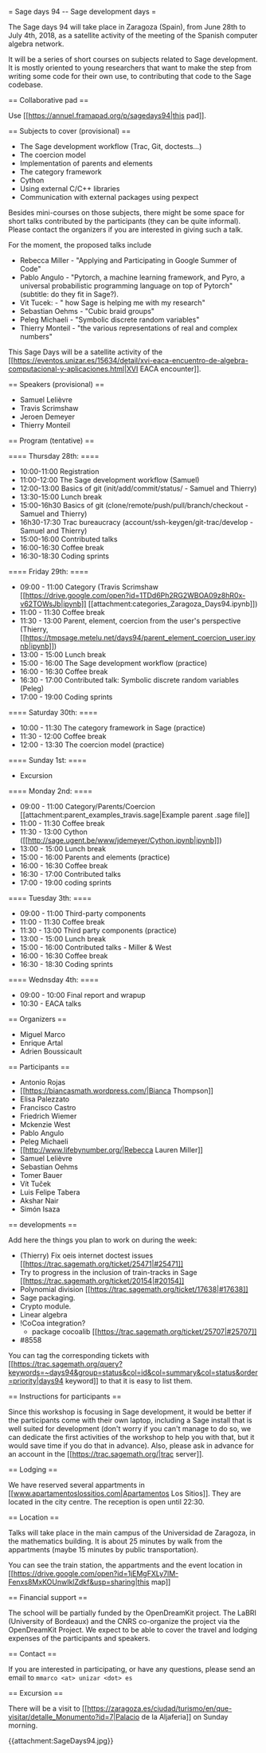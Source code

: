 = Sage days 94 -- Sage development days =


The Sage days 94 will take place in Zaragoza (Spain),
from June 28th to July 4th, 2018, as a satellite activity
of the meeting of the Spanish computer algebra network.

It will be a series of short courses on subjects related to Sage development.
It is mostly oriented to young researchers that want to make the step from
writing some code for their own use, to contributing that code to the Sage codebase.

== Collaborative pad ==

Use [[https://annuel.framapad.org/p/sagedays94|this pad]].

== Subjects to cover (provisional) ==

 * The Sage development workflow (Trac, Git, doctests...)
 * The coercion model
 * Implementation of parents and elements
 * The category framework
 * Cython
 * Using external C/C++ libraries
 * Communication with external packages using pexpect

Besides mini-courses on those subjects, there might be some space for short talks
contributed by the participants (they can be quite informal). Please contact the
organizers if you are interested in giving such a talk.

For the moment, the proposed talks include

 * Rebecca Miller - "Applying and Participating in Google Summer of Code"
 * Pablo Angulo - "Pytorch, a machine learning framework, and Pyro, a universal probabilistic programming language on top of Pytorch" (subtitle: do they fit in Sage?).
 * Vit Tucek: - " how Sage is helping me with my research"
 * Sebastian Oehms - "Cubic braid groups"
 * Peleg Michaeli - "Symbolic discrete random variables"
 * Thierry Monteil - "the various representations of real and complex numbers"




This Sage Days will be a satellite activity of the
[[https://eventos.unizar.es/15634/detail/xvi-eaca-encuentro-de-algebra-computacional-y-aplicaciones.html|XVI EACA encounter]].

== Speakers (provisional) ==

 * Samuel Lelièvre
 * Travis Scrimshaw
 * Jeroen Demeyer
 * Thierry Monteil

== Program (tentative) ==

==== Thursday 28th: ====

 * 10:00-11:00 Registration
 * 11:00-12:00 The Sage development workflow (Samuel)
 * 12:00-13:00 Basics of git (init/add/commit/status/ - Samuel and Thierry)
 * 13:30-15:00 Lunch break
 * 15:00-16h30 Basics of git (clone/remote/push/pull/branch/checkout - Samuel and Thierry)
 * 16h30-17:30 Trac bureaucracy (account/ssh-keygen/git-trac/develop - Samuel and Thierry)
 * 15:00-16:00 Contributed talks
 * 16:00-16:30 Coffee break
 * 16:30-18:30 Coding sprints

==== Friday 29th: ====

 * 09:00 - 11:00 Category (Travis Scrimshaw [[https://drive.google.com/open?id=1TDd6Ph2RG2WBOA09z8hR0x-v62TOWsJb|ipynb]] [[attachment:categories_Zaragoza_Days94.ipynb]])
 * 11:00 - 11:30 Coffee break
 * 11:30 - 13:00 Parent, element, coercion from the user's perspective (Thierry, [[https://tmpsage.metelu.net/days94/parent_element_coercion_user.ipynb|ipynb]])
 * 13:00 - 15:00 Lunch break
 * 15:00 - 16:00 The Sage development workflow (practice)
 * 16:00 - 16:30 Coffee break
 * 16:30 - 17:00 Contributed talk: Symbolic discrete random variables (Peleg)
 * 17:00 - 19:00 Coding sprints

==== Saturday 30th: ====

 * 10:00 - 11:30 The category framework in Sage (practice)
 * 11:30 - 12:00 Coffee break
 * 12:00 - 13:30 The coercion model (practice)

==== Sunday 1st: ====

 * Excursion

==== Monday 2nd: ====

 * 09:00 - 11:00 Category/Parents/Coercion [[attachment:parent_examples_travis.sage|Example parent .sage file]]
 * 11:00 - 11:30 Coffee break
 * 11:30 - 13:00 Cython ([[http://sage.ugent.be/www/jdemeyer/Cython.ipynb|ipynb]])
 * 13:00 - 15:00 Lunch break
 * 15:00 - 16:00 Parents and elements (practice)
 * 16:00 - 16:30 Coffee break
 * 16:30 - 17:00 Contributed talks
 * 17:00 - 19:00 coding sprints

==== Tuesday 3th: ====

 * 09:00 - 11:00 Third-party components
 * 11:00 - 11:30 Coffee break
 * 11:30 - 13:00 Third party components (practice)
 * 13:00 - 15:00 Lunch break
 * 15:00 - 16:00 Contributed talks - Miller & West
 * 16:00 - 16:30 Coffee break
 * 16:30 - 18:30 Coding sprints

==== Wednsday 4th: ====

 * 09:00 - 10:00 Final report and wrapup
 * 10:30 - EACA talks

== Organizers ==

 * Miguel Marco
 * Enrique Artal
 * Adrien Boussicault

== Participants ==

 * Antonio Rojas
 * [[https://biancasmath.wordpress.com/|Bianca Thompson]]
 * Elisa Palezzato
 * Francisco Castro
 * Friedrich Wiemer
 * Mckenzie West
 * Pablo Angulo
 * Peleg Michaeli
 * [[http://www.lifebynumber.org/|Rebecca Lauren Miller]]
 * Samuel Lelièvre
 * Sebastian Oehms
 * Tomer Bauer
 * Vít Tuček
 * Luis Felipe Tabera
 * Akshar Nair
 * Simón Isaza

== developments ==

Add here the things you plan to work on during the week:

 * (Thierry) Fix oeis internet doctest issues [[https://trac.sagemath.org/ticket/25471|#25471]]
 * Try to progress in the inclusion of train-tracks in Sage [[https://trac.sagemath.org/ticket/20154|#20154]]
 * Polynomial division [[https://trac.sagemath.org/ticket/17638|#17638]]
 * Sage packaging.
 * Crypto module.
 * Linear algebra
 * !CoCoa  integration?
   * package cocoalib [[https://trac.sagemath.org/ticket/25707|#25707]]
 * #8558



You can tag the corresponding tickets with [[https://trac.sagemath.org/query?keywords=~days94&group=status&col=id&col=summary&col=status&order=priority|days94 keyword]] to that it is easy to list them.


== Instructions for participants ==

Since this workshop is focusing in Sage development, it would be
better if the participants come with their own laptop, including
a Sage install that is well suited for development (don't worry
if you can't manage to do so, we can dedicate the first activities
of the workshop to help you with that, but it would save time if
you do that in advance). Also, please ask in advance for an account
in the [[https://trac.sagemath.org/|trac server]].
 
== Lodging ==

We have reserved several appartments in [[www.apartamentoslossitios.com|Apartamentos Los Sitios]]. They are located in the city centre. The reception is open until 22:30.

== Location ==

Talks will take place in the main campus of the Universidad de Zaragoza, in the mathematics building. It is about 25 minutes by walk from the appartments (maybe 15 minutes by public transportation).

You can see the train station, the appartments and the event location in [[https://drive.google.com/open?id=1jEMgFXLy7lM-Fenxs8MxKOUnwIklZdkf&usp=sharing|this map]]

== Financial support ==

The school will be partially funded by the OpenDreamKit project.
The LaBRI (University of Bordeaux) and the CNRS co-organize the
project via the OpenDreamKit Project. We expect to be able to cover
the travel and lodging expenses of the participants and speakers.

== Contact ==

If you are interested in participating, or have any questions,
please send an email to `mmarco <at> unizar <dot> es`


== Excursion ==

There will be a visit to [[https://zaragoza.es/ciudad/turismo/en/que-visitar/detalle_Monumento?id=7|Palacio de la Aljaferia]] on Sunday morning. 

{{attachment:SageDays94.jpg}}
